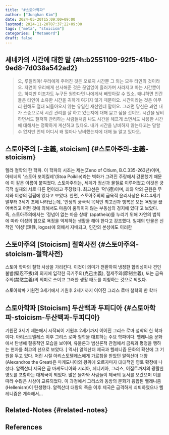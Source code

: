 ```yaml
---
title: "#스토아학파"
author: ["Junghan Kim"]
date: 2024-05-20T15:09:00+09:00
lastmod: 2024-11-20T07:37:22+09:00
tags: ["meta", "stoicism"]
categories: ["MetaWord"]
draft: false
---
```


<!--more-->


## 세네카의 시간에 대한 말 {#h:b2551109-92f5-41b0-9ed8-7d038a542ad2}

> 오, 루칠리야! 우리에게 주어진 것은 오로지 시간뿐 그 외는 모두 타인의 것이라오. 자연이 우리에게 선사해준 것은 끊임없이 흘러가며 사라지고 마는 시간뿐이오. 하지만 이조차도 누구든 원한다면 나에게서 빼앗아갈 수 있소. 왜냐하면 인간들은 타인이 소유한 시간을 귀하게 여기지 않기 때문이오. 시간이라는 것은 아무리 원해도 절대 되돌아오지 않는 유일한 재산인데 말이오. 그러면 당신은 과연 내가 스승으로서 시간 관리를 잘 하고 있는지에 대해 묻고 싶을 것이오. 시간을 낭비하면서도 철저히 관리하는 사람들처럼 나도 시간을 헤프게 쓰면서도 사용한 시간에 대해서는 정확하게 계산하고 있다오. 내가 시간을 낭비하지 않는다고는 말할 수 없지만 언제 어디서 왜 얼마나 낭비했는지에 대해 늘 알고 있다오.


## 스토아주의 [-主義, stoicism] {#스토아주의-主義-stoicism}

헬라 철학의 한 학파. 이 학파의 시조는 제논(Zeno of Citium, B.C.335-263년)이며, 아테네의 '스토아 포이킬레'(Stoa Poikile)라는 벽화가 그려진 주랑에서 강론했기 때문에 이 같은 이름이 붙여졌다. 스토아주의는, 세계가 정신과 물질로 이루어졌고 이것은 궁극적 실재의 서로 다른 면이라고 주장했다. 최고선은 '덕'(德)이며, 죄와 악의 근원은 무지와 이성의 결핍에 있다고 보았다. 한편, 스토아주의의 금욕적 윤리사상은 B.C.4세기 말부터 3세기 초에 나타났는데, '인생의 궁극적 목적인 최고선과 행복은 모든 욕망을 끊어버리고 어떤 것에 의해서도 마음이 움직이지 않는 부동심의 경지에 있다'고 보았다. 즉, 스토아주의에서는 '정념이 없는 마음 상태' (apatheia)를 누리기 위해 자연의 법칙에 따라 이성의 힘으로 욕정을 억제하는 생활을 해야 한다고 강조했다. 일체의 만물은 신적인 '이성'(理性, logos)에 의해서 지배되고, 인간의 본성에도 이러한


## 스토아주의 [Stoicism] 철학사전 {#스토아주의-stoicism-철학사전}

스토아 학파의 철학 사상을 가리킨다. 이것이 의미가 전환하여 냉정한 합리성이나 견인불발(堅忍不拔)의 의지에 입각한 극기주의(克己主義), 절제주의(節制主義), 또는 금욕주의(禁慾主義)의 의미로 쓰이고 그러한 생활 태도를 지칭하는 것으로 되었다.

스토아학파 기원전 3세기에서 기원후 2세기까지 이어진 그리스 로마 철학의 한 학파


## 스토아학파 [Stoicism] 두산백과 두피디아 {#스토아학파-stoicism-두산백과-두피디아}

기원전 3세기 제논에서 시작되어 기원후 2세기까지 이어진 그리스 로마 철학의 한 학파이다. 아리스토텔레스 이후 그리스 로마 철학을 대표하는 주요 학파이다. 헬레니즘 문화에서 탄생해 절충적인 모습을 보이며, 유물론과 범신론적 관점에서 금욕과 평정을 행하는 현자를 최고의 선으로 보았다. [ 역사] 알렉산더 제국과 헬레니즘 문화의 확산에 그 기원을 두고 있다. 어린 시절 아리스토텔레스에게 가르침을 받았던 알렉산더 대왕(Alexandros the Great)은 마케도니아의 왕위에 오르자마자 대대적인 영토 확장에 나섰다. 알렉산더 제국은 곧 마케도니아와 시리아, 페니키아, 그리스, 이집트까지의 광활한 영토를 포함하는 대제국이 되었다. 많은 물자와 사람들이 제국의 동서를 오갔으며 이를 따라 수많은 사상이 교류되었다. 이 과정에서 그리스와 동방의 문화가 융합된 헬레니즘(Hellenism)이 탄생했다. 알렉산더 대왕의 죽음 이후 제국은 급격하게 쇠퇴하였으나 헬레니즘은 계속해서...


## Related-Notes {#related-notes}

## References

<style>.csl-entry{text-indent: -1.5em; margin-left: 1.5em;}</style><div class="csl-bib-body">
</div>
